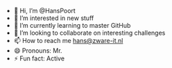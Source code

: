 - 👋 Hi, I’m @HansPoort
- 👀 I’m interested in new stuff
- 🌱 I’m currently learning to master GitHub
- 💞️ I’m looking to collaborate on interesting challenges
- 📫 How to reach me hans@zware-it.nl
- 😄 Pronouns: Mr.
- ⚡ Fun fact: Active

<!---
HansPoort/HansPoort is a ✨ special ✨ repository because its `README.md` (this file) appears on your GitHub profile.
You can click the Preview link to take a look at your changes.
--->
